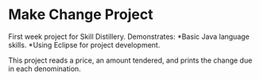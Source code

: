 # Make Change Project

First week project for Skill Distillery.
Demonstrates:
*Basic Java language skills.
*Using Eclipse for project development.

This project reads a price, an amount tendered, and prints the change due in each denomination.
